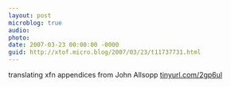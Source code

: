 ```yaml
---
layout: post
microblog: true
audio: 
photo: 
date: 2007-03-23 00:00:00 -0000
guid: http://xtof.micro.blog/2007/03/23/t11737731.html
---
```

translating xfn appendices from John Allsopp [tinyurl.com/2gp6ul](http://tinyurl.com/2gp6ul)
